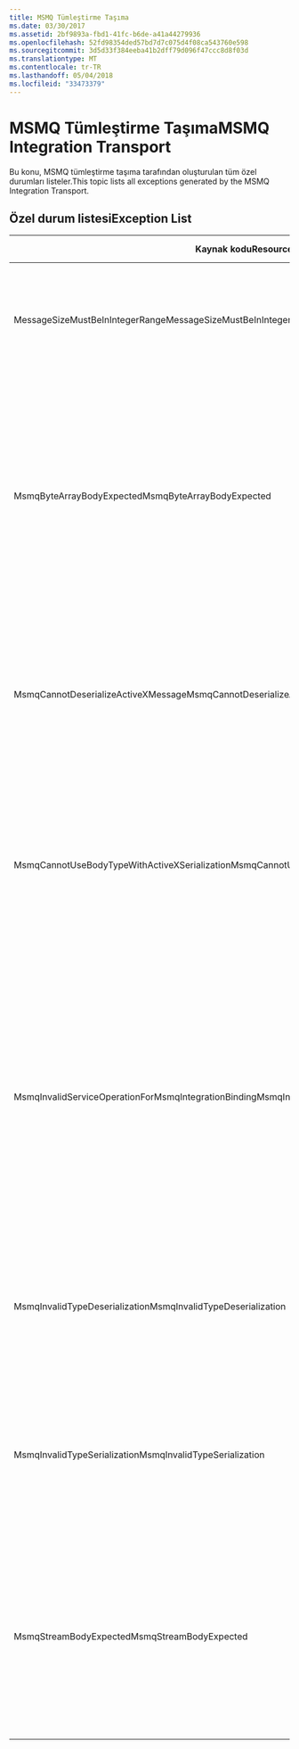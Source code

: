 ```yaml
---
title: MSMQ Tümleştirme Taşıma
ms.date: 03/30/2017
ms.assetid: 2bf9893a-fbd1-41fc-b6de-a41a44279936
ms.openlocfilehash: 52fd98354ded57bd7d7c075d4f08ca543760e598
ms.sourcegitcommit: 3d5d33f384eeba41b2dff79d096f47ccc8d8f03d
ms.translationtype: MT
ms.contentlocale: tr-TR
ms.lasthandoff: 05/04/2018
ms.locfileid: "33473379"
---
```

# <a name="msmq-integration-transport"></a><span data-ttu-id="f3ef6-102">MSMQ Tümleştirme Taşıma</span><span class="sxs-lookup"><span data-stu-id="f3ef6-102">MSMQ Integration Transport</span></span>
<span data-ttu-id="f3ef6-103">Bu konu, MSMQ tümleştirme taşıma tarafından oluşturulan tüm özel durumları listeler.</span><span class="sxs-lookup"><span data-stu-id="f3ef6-103">This topic lists all exceptions generated by the MSMQ Integration Transport.</span></span>  
  
## <a name="exception-list"></a><span data-ttu-id="f3ef6-104">Özel durum listesi</span><span class="sxs-lookup"><span data-stu-id="f3ef6-104">Exception List</span></span>  
  
|<span data-ttu-id="f3ef6-105">Kaynak kodu</span><span class="sxs-lookup"><span data-stu-id="f3ef6-105">Resource Code</span></span>|<span data-ttu-id="f3ef6-106">Kaynak dizesi</span><span class="sxs-lookup"><span data-stu-id="f3ef6-106">Resource String</span></span>|  
|-------------------|---------------------|  
|<span data-ttu-id="f3ef6-107">MessageSizeMustBeInIntegerRange</span><span class="sxs-lookup"><span data-stu-id="f3ef6-107">MessageSizeMustBeInIntegerRange</span></span>|<span data-ttu-id="f3ef6-108">İleti boyutları bir tamsayı değeri aralığında olması gerekir böylece bu Fabrika iletileri arabelleğe alır.</span><span class="sxs-lookup"><span data-stu-id="f3ef6-108">This factory buffers messages, so the message sizes must be in the range of an integer value.</span></span>|  
|<span data-ttu-id="f3ef6-109">MsmqByteArrayBodyExpected</span><span class="sxs-lookup"><span data-stu-id="f3ef6-109">MsmqByteArrayBodyExpected</span></span>|<span data-ttu-id="f3ef6-110">Belirtilen seri hale getirme biçimi ve MSMQ İleti gövdesini arasında bir uyuşmazlığı oluştu.</span><span class="sxs-lookup"><span data-stu-id="f3ef6-110">A mismatch occurred between the specified serialization format and the body of the MSMQ message.</span></span> <span data-ttu-id="f3ef6-111">İleti gönderilen veya alınan.</span><span class="sxs-lookup"><span data-stu-id="f3ef6-111">The message cannot be sent or received.</span></span> <span data-ttu-id="f3ef6-112">Seri hale getirme biçimi ByteArray türü byte [] MSMQ iletinin gövdesi gerektirir.</span><span class="sxs-lookup"><span data-stu-id="f3ef6-112">The serialization format ByteArray requires the body of the MSMQ message to be of type byte[].</span></span>|  
|<span data-ttu-id="f3ef6-113">MsmqCannotDeserializeActiveXMessage</span><span class="sxs-lookup"><span data-stu-id="f3ef6-113">MsmqCannotDeserializeActiveXMessage</span></span>|<span data-ttu-id="f3ef6-114">ActiveX seri hale getirme hatası oluştu.</span><span class="sxs-lookup"><span data-stu-id="f3ef6-114">An ActiveX serialization error occurred.</span></span> <span data-ttu-id="f3ef6-115">İleti gönderilen veya alınan.</span><span class="sxs-lookup"><span data-stu-id="f3ef6-115">The message cannot be sent or received.</span></span> <span data-ttu-id="f3ef6-116">Belirtilen değişken türü gövdesi için gerçek MSMQ İleti gövdesi eşleşmiyor.</span><span class="sxs-lookup"><span data-stu-id="f3ef6-116">The specified variant type for the body does not match the actual MSMQ message body.</span></span>|  
|<span data-ttu-id="f3ef6-117">MsmqCannotUseBodyTypeWithActiveXSerialization</span><span class="sxs-lookup"><span data-stu-id="f3ef6-117">MsmqCannotUseBodyTypeWithActiveXSerialization</span></span>|<span data-ttu-id="f3ef6-118">İleti özelliklerini uyumsuz.</span><span class="sxs-lookup"><span data-stu-id="f3ef6-118">The properties of the message are mismatched.</span></span> <span data-ttu-id="f3ef6-119">İleti gönderilen veya alınan.</span><span class="sxs-lookup"><span data-stu-id="f3ef6-119">The message cannot be sent or received.</span></span> <span data-ttu-id="f3ef6-120">BodyType ileti özelliği olamaz ActiveX seri hale getirme biçimi kullanıyorsa belirtildi.</span><span class="sxs-lookup"><span data-stu-id="f3ef6-120">The BodyType message property cannot be specified if the ActiveX serialization format is used.</span></span>|  
|<span data-ttu-id="f3ef6-121">MsmqInvalidServiceOperationForMsmqIntegrationBinding</span><span class="sxs-lookup"><span data-stu-id="f3ef6-121">MsmqInvalidServiceOperationForMsmqIntegrationBinding</span></span>|<span data-ttu-id="f3ef6-122">MsmqIntegrationBinding doğrulaması başarısız oldu.</span><span class="sxs-lookup"><span data-stu-id="f3ef6-122">The MsmqIntegrationBinding validation failed.</span></span> <span data-ttu-id="f3ef6-123">Hizmet uç noktası başlatılamıyor.</span><span class="sxs-lookup"><span data-stu-id="f3ef6-123">The service endpoint cannot be started.</span></span> <span data-ttu-id="f3ef6-124">Belirtilen bağlama yöntem imzası belirtilen sözleşmede belirtilen hizmet işlemi desteklemiyor.</span><span class="sxs-lookup"><span data-stu-id="f3ef6-124">The specified binding does not support the method signature for the specified service operation in the specified contract.</span></span> <span data-ttu-id="f3ef6-125">MsmqIntegrationBinding kullanmak için hizmet işlemi düzeltin.</span><span class="sxs-lookup"><span data-stu-id="f3ef6-125">Correct the service operation to use the MsmqIntegrationBinding.</span></span>|  
|<span data-ttu-id="f3ef6-126">MsmqInvalidTypeDeserialization</span><span class="sxs-lookup"><span data-stu-id="f3ef6-126">MsmqInvalidTypeDeserialization</span></span>|<span data-ttu-id="f3ef6-127">Seri hale getirme biçimi tanınamıyor ActiveX seri hale getirme başarısız oldu.</span><span class="sxs-lookup"><span data-stu-id="f3ef6-127">The ActiveX serialization failed because the serialization format cannot be recognized.</span></span> <span data-ttu-id="f3ef6-128">İleti gönderilen veya alınan.</span><span class="sxs-lookup"><span data-stu-id="f3ef6-128">The message cannot be sent or received.</span></span>|  
|<span data-ttu-id="f3ef6-129">MsmqInvalidTypeSerialization</span><span class="sxs-lookup"><span data-stu-id="f3ef6-129">MsmqInvalidTypeSerialization</span></span>|<span data-ttu-id="f3ef6-130">Değişken türü tanınmıyor.</span><span class="sxs-lookup"><span data-stu-id="f3ef6-130">The variant type is not recognized.</span></span> <span data-ttu-id="f3ef6-131">ActiveX seri hale getirilemedi.</span><span class="sxs-lookup"><span data-stu-id="f3ef6-131">The ActiveX serialization failed.</span></span> <span data-ttu-id="f3ef6-132">İleti gönderilen veya alınan.</span><span class="sxs-lookup"><span data-stu-id="f3ef6-132">The message cannot be sent or received.</span></span> <span data-ttu-id="f3ef6-133">Belirtilen değişken türü desteklenmiyor.</span><span class="sxs-lookup"><span data-stu-id="f3ef6-133">The specified variant type is not supported.</span></span>|  
|<span data-ttu-id="f3ef6-134">MsmqStreamBodyExpected</span><span class="sxs-lookup"><span data-stu-id="f3ef6-134">MsmqStreamBodyExpected</span></span>|<span data-ttu-id="f3ef6-135">Seri hale getirme biçimi ile gövde içerik arasındaki uyumsuzluk.</span><span class="sxs-lookup"><span data-stu-id="f3ef6-135">Mismatch between serialization format and body content.</span></span> <span data-ttu-id="f3ef6-136">İleti gönderilen veya alınan.</span><span class="sxs-lookup"><span data-stu-id="f3ef6-136">Message cannot be sent or received.</span></span> <span data-ttu-id="f3ef6-137">Yalnızca bir gövde türü akışın gönderilebilir veya akış serileştirme modu kullanılarak alınan.</span><span class="sxs-lookup"><span data-stu-id="f3ef6-137">Only a body of type stream can be sent or received using the stream serialization mode.</span></span>|

